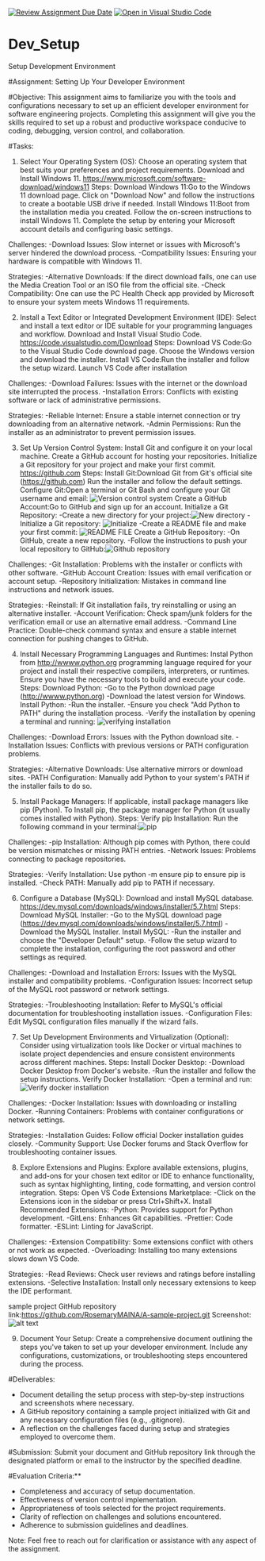 [![Review Assignment Due Date](https://classroom.github.com/assets/deadline-readme-button-22041afd0340ce965d47ae6ef1cefeee28c7c493a6346c4f15d667ab976d596c.svg)](https://classroom.github.com/a/vbnbTt5m)
[![Open in Visual Studio Code](https://classroom.github.com/assets/open-in-vscode-2e0aaae1b6195c2367325f4f02e2d04e9abb55f0b24a779b69b11b9e10269abc.svg)](https://classroom.github.com/online_ide?assignment_repo_id=15288618&assignment_repo_type=AssignmentRepo)
# Dev_Setup
Setup Development Environment

#Assignment: Setting Up Your Developer Environment

#Objective:
This assignment aims to familiarize you with the tools and configurations necessary to set up an efficient developer environment for software engineering projects. Completing this assignment will give you the skills required to set up a robust and productive workspace conducive to coding, debugging, version control, and collaboration.

#Tasks:

1. Select Your Operating System (OS):
   Choose an operating system that best suits your preferences and project requirements. Download and Install Windows 11. https://www.microsoft.com/software-download/windows11
Steps:
Download Windows 11:Go to the Windows 11 download page.
Click on "Download Now" and follow the instructions to create a bootable USB drive if needed.
Install Windows 11:Boot from the installation media you created.
Follow the on-screen instructions to install Windows 11.
Complete the setup by entering your Microsoft account details and configuring basic settings.

Challenges:
-Download Issues: Slow internet or issues with Microsoft's server hindered the download process.
-Compatibility Issues: Ensuring your hardware is compatible with Windows 11.

Strategies:
-Alternative Downloads: If the direct download fails, one can use the Media Creation Tool or an ISO file from the official site.
-Check Compatibility: One can use the PC Health Check app provided by Microsoft to ensure your system meets Windows 11 requirements.



2. Install a Text Editor or Integrated Development Environment (IDE):
   Select and install a text editor or IDE suitable for your programming languages and workflow. Download and Install Visual Studio Code. https://code.visualstudio.com/Download
Steps:
Download VS Code:Go to the Visual Studio Code download page.
Choose the Windows version and download the installer.
Install VS Code:Run the installer and follow the setup wizard.
Launch VS Code after installation

Challenges:
-Download Failures: Issues with the internet or the download site interrupted the process.
-Installation Errors: Conflicts with existing software or lack of administrative permissions.

Strategies:
-Reliable Internet: Ensure a stable internet connection or try downloading from an alternative network.
-Admin Permissions: Run the installer as an administrator to prevent permission issues.



3. Set Up Version Control System:
   Install Git and configure it on your local machine. Create a GitHub account for hosting your repositories. Initialize a Git repository for your project and make your first commit. https://github.com
Steps:
Install Git:Download Git from Git's official site (https://github.com)
Run the installer and follow the default settings.
Configure Git:Open a terminal or Git Bash and configure your Git username and email: ![Version control system ](image-2.png)
Create a GitHub Account:Go to GitHub and sign up for an account.
Initialize a Git Repository:
-Create a new directory for your project:![New directory](image-5.png)
-Initialize a Git repository: ![Initialize](image-7.png)
-Create a README file and make your first commit: ![README FILE](image-10.png)
Create a GitHub Repository:
-On GitHub, create a new repository.
-Follow the instructions to push your local repository to GitHub:![Github repository](image-9.png)

Challenges:
-Git Installation: Problems with the installer or conflicts with other software.
-GitHub Account Creation: Issues with email verification or account setup.
-Repository Initialization: Mistakes in command line instructions and network issues.

Strategies:
-Reinstall: If Git installation fails, try reinstalling or using an alternative installer.
-Account Verification: Check spam/junk folders for the verification email or use an alternative email address.
-Command Line Practice: Double-check command syntax and ensure a stable internet connection for pushing changes to GitHub.



4. Install Necessary Programming Languages and Runtimes:
  Instal Python from http://wwww.python.org programming language required for your project and install their respective compilers, interpreters, or runtimes. Ensure you have the necessary tools to build and execute your code.
Steps:
Download Python:
-Go to the Python download page (http://wwww.python.org)
-Download the latest version for Windows.
Install Python:
-Run the installer.
-Ensure you check "Add Python to PATH" during the installation process.
-Verify the installation by opening a terminal and running: ![verifying installation](image-11.png)

Challenges:
-Download Errors: Issues with the Python download site.
-Installation Issues: Conflicts with previous versions or PATH configuration problems.

Strategies:
-Alternative Downloads: Use alternative mirrors or download sites.
-PATH Configuration: Manually add Python to your system's PATH if the installer fails to do so.



5. Install Package Managers:
   If applicable, install package managers like pip (Python).
To Install pip, the package manager for Python (it usually comes installed with Python).
Steps:
Verify pip Installation:
Run the following command in your terminal:![pip](image-1.png)

Challenges:
-pip Installation: Although pip comes with Python, there could be version mismatches or missing PATH entries.
-Network Issues: Problems connecting to package repositories.

Strategies:
-Verify Installation: Use python -m ensure pip to ensure pip is installed.
-Check PATH: Manually add pip to PATH if necessary.


6. Configure a Database (MySQL):
   Download and install MySQL database. https://dev.mysql.com/downloads/windows/installer/5.7.html
Steps:
Download MySQL Installer:
-Go to the MySQL download page (https://dev.mysql.com/downloads/windows/installer/5.7.html)
-Download the MySQL Installer.
Install MySQL:
-Run the installer and choose the "Developer Default" setup.
-Follow the setup wizard to complete the installation, configuring the root password and other settings as required.

Challenges:
-Download and Installation Errors: Issues with the MySQL installer and compatibility problems.
-Configuration Issues: Incorrect setup of the MySQL root password or network settings.

Strategies:
-Troubleshooting Installation: Refer to MySQL's official documentation for troubleshooting installation issues.
-Configuration Files: Edit MySQL configuration files manually if the wizard fails.


7. Set Up Development Environments and Virtualization (Optional):
   Consider using virtualization tools like Docker or virtual machines to isolate project dependencies and ensure consistent environments across different machines.
Steps:
Install Docker Desktop:
-Download Docker Desktop from Docker's website.
-Run the installer and follow the setup instructions.
Verify Docker Installation:
-Open a terminal and run: ![Verify docker installation](image-12.png)

Challenges:
-Docker Installation: Issues with downloading or installing Docker.
-Running Containers: Problems with container configurations or network settings.

Strategies:
-Installation Guides: Follow official Docker installation guides closely.
-Community Support: Use Docker forums and Stack Overflow for troubleshooting container issues.



8. Explore Extensions and Plugins:
   Explore available extensions, plugins, and add-ons for your chosen text editor or IDE to enhance functionality, such as syntax highlighting, linting, code formatting, and version control integration.
Steps:
Open VS Code Extensions Marketplace:
-Click on the Extensions icon in the sidebar or press Ctrl+Shift+X.
Install Recommended Extensions:
-Python: Provides support for Python development.
-GitLens: Enhances Git capabilities.
-Prettier: Code formatter.
-ESLint: Linting for JavaScript.

Challenges:
-Extension Compatibility: Some extensions conflict with others or not work as expected.
-Overloading: Installing too many extensions slows down VS Code.

Strategies:
-Read Reviews: Check user reviews and ratings before installing extensions.
-Selective Installation: Install only necessary extensions to keep the IDE performant.

sample project GitHub repository link:https://github.com/RosemaryMAINA/A-sample-project.git
Screenshot: ![alt text](<WhatsApp Image 2024-06-19 at 15.30.37_5c898d39-1.jpg>)




9. Document Your Setup:
    Create a comprehensive document outlining the steps you've taken to set up your developer environment. Include any configurations, customizations, or troubleshooting steps encountered during the process. 



#Deliverables:
- Document detailing the setup process with step-by-step instructions and screenshots where necessary.
- A GitHub repository containing a sample project initialized with Git and any necessary configuration files (e.g., .gitignore).
- A reflection on the challenges faced during setup and strategies employed to overcome them.

#Submission:
Submit your document and GitHub repository link through the designated platform or email to the instructor by the specified deadline.

#Evaluation Criteria:**
- Completeness and accuracy of setup documentation.
- Effectiveness of version control implementation.
- Appropriateness of tools selected for the project requirements.
- Clarity of reflection on challenges and solutions encountered.
- Adherence to submission guidelines and deadlines.

Note: Feel free to reach out for clarification or assistance with any aspect of the assignment.
